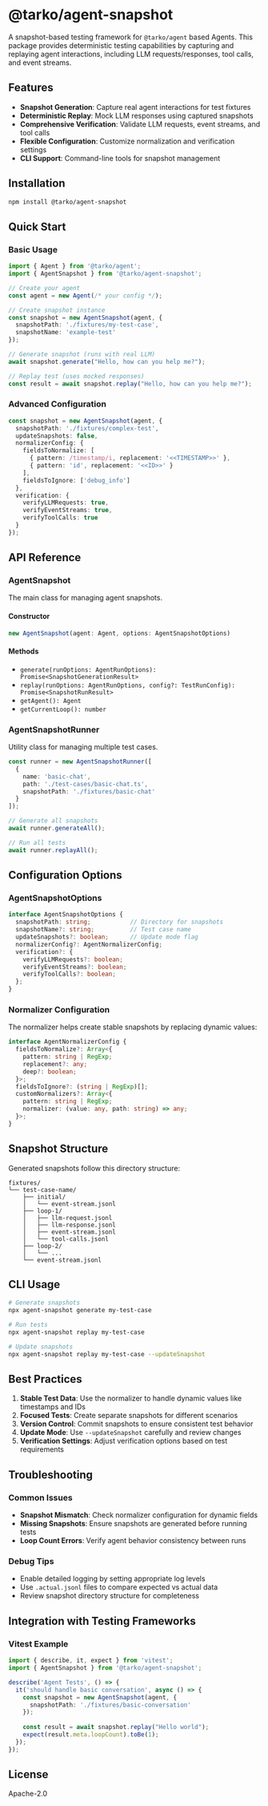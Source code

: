 # @tarko/agent-snapshot

A snapshot-based testing framework for `@tarko/agent` based Agents. This package provides deterministic testing capabilities by capturing and replaying agent interactions, including LLM requests/responses, tool calls, and event streams.

## Features

- **Snapshot Generation**: Capture real agent interactions for test fixtures
- **Deterministic Replay**: Mock LLM responses using captured snapshots
- **Comprehensive Verification**: Validate LLM requests, event streams, and tool calls
- **Flexible Configuration**: Customize normalization and verification settings
- **CLI Support**: Command-line tools for snapshot management

## Installation

```bash
npm install @tarko/agent-snapshot
```

## Quick Start

### Basic Usage

```typescript
import { Agent } from '@tarko/agent';
import { AgentSnapshot } from '@tarko/agent-snapshot';

// Create your agent
const agent = new Agent(/* your config */);

// Create snapshot instance
const snapshot = new AgentSnapshot(agent, {
  snapshotPath: './fixtures/my-test-case',
  snapshotName: 'example-test'
});

// Generate snapshot (runs with real LLM)
await snapshot.generate("Hello, how can you help me?");

// Replay test (uses mocked responses)
const result = await snapshot.replay("Hello, how can you help me?");
```

### Advanced Configuration

```typescript
const snapshot = new AgentSnapshot(agent, {
  snapshotPath: './fixtures/complex-test',
  updateSnapshots: false,
  normalizerConfig: {
    fieldsToNormalize: [
      { pattern: /timestamp/i, replacement: '<<TIMESTAMP>>' },
      { pattern: 'id', replacement: '<<ID>>' }
    ],
    fieldsToIgnore: ['debug_info']
  },
  verification: {
    verifyLLMRequests: true,
    verifyEventStreams: true,
    verifyToolCalls: true
  }
});
```

## API Reference

### AgentSnapshot

The main class for managing agent snapshots.

#### Constructor

```typescript
new AgentSnapshot(agent: Agent, options: AgentSnapshotOptions)
```

#### Methods

- `generate(runOptions: AgentRunOptions): Promise<SnapshotGenerationResult>`
- `replay(runOptions: AgentRunOptions, config?: TestRunConfig): Promise<SnapshotRunResult>`
- `getAgent(): Agent`
- `getCurrentLoop(): number`

### AgentSnapshotRunner

Utility class for managing multiple test cases.

```typescript
const runner = new AgentSnapshotRunner([
  {
    name: 'basic-chat',
    path: './test-cases/basic-chat.ts',
    snapshotPath: './fixtures/basic-chat'
  }
]);

// Generate all snapshots
await runner.generateAll();

// Run all tests
await runner.replayAll();
```

## Configuration Options

### AgentSnapshotOptions

```typescript
interface AgentSnapshotOptions {
  snapshotPath: string;           // Directory for snapshots
  snapshotName?: string;          // Test case name
  updateSnapshots?: boolean;      // Update mode flag
  normalizerConfig?: AgentNormalizerConfig;
  verification?: {
    verifyLLMRequests?: boolean;
    verifyEventStreams?: boolean;
    verifyToolCalls?: boolean;
  };
}
```

### Normalizer Configuration

The normalizer helps create stable snapshots by replacing dynamic values:

```typescript
interface AgentNormalizerConfig {
  fieldsToNormalize?: Array<{
    pattern: string | RegExp;
    replacement?: any;
    deep?: boolean;
  }>;
  fieldsToIgnore?: (string | RegExp)[];
  customNormalizers?: Array<{
    pattern: string | RegExp;
    normalizer: (value: any, path: string) => any;
  }>;
}
```

## Snapshot Structure

Generated snapshots follow this directory structure:

```
fixtures/
└── test-case-name/
    ├── initial/
    │   └── event-stream.jsonl
    ├── loop-1/
    │   ├── llm-request.jsonl
    │   ├── llm-response.jsonl
    │   ├── event-stream.jsonl
    │   └── tool-calls.jsonl
    ├── loop-2/
    │   └── ...
    └── event-stream.jsonl
```

## CLI Usage

```bash
# Generate snapshots
npx agent-snapshot generate my-test-case

# Run tests
npx agent-snapshot replay my-test-case

# Update snapshots
npx agent-snapshot replay my-test-case --updateSnapshot
```

## Best Practices

1. **Stable Test Data**: Use the normalizer to handle dynamic values like timestamps and IDs
2. **Focused Tests**: Create separate snapshots for different scenarios
3. **Version Control**: Commit snapshots to ensure consistent test behavior
4. **Update Mode**: Use `--updateSnapshot` carefully and review changes
5. **Verification Settings**: Adjust verification options based on test requirements

## Troubleshooting

### Common Issues

- **Snapshot Mismatch**: Check normalizer configuration for dynamic fields
- **Missing Snapshots**: Ensure snapshots are generated before running tests
- **Loop Count Errors**: Verify agent behavior consistency between runs

### Debug Tips

- Enable detailed logging by setting appropriate log levels
- Use `.actual.jsonl` files to compare expected vs actual data
- Review snapshot directory structure for completeness

## Integration with Testing Frameworks

### Vitest Example

```typescript
import { describe, it, expect } from 'vitest';
import { AgentSnapshot } from '@tarko/agent-snapshot';

describe('Agent Tests', () => {
  it('should handle basic conversation', async () => {
    const snapshot = new AgentSnapshot(agent, {
      snapshotPath: './fixtures/basic-conversation'
    });
    
    const result = await snapshot.replay("Hello world");
    expect(result.meta.loopCount).toBe(1);
  });
});
```

## License

Apache-2.0